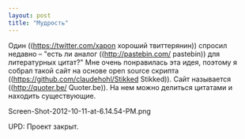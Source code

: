 ```yaml
---
layout: post
title: "Мудрость"
---
```

Один ((https://twitter.com/xapon хороший твиттерянин)) спросил недавно – "есть ли аналог ((http://pastebin.com/ pastebin)) для литературных цитат?" Мне очень понравилась эта идея, поэтому я собрал такой сайт на основе open source скрипта ((https://github.com/claudehohl/Stikked Stikked)). Сайт называется ((http://quoter.be/ Quoter.be)). На нем можно делиться цитатами и находить существующие.

Screen-Shot-2012-10-11-at-6.14.54-PM.png

UPD: Проект закрыт.
